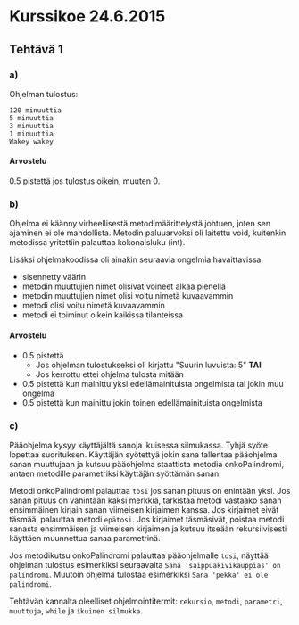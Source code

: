 # Kurssikoe 24.6.2015

## Tehtävä 1

### a)

Ohjelman tulostus:

```
120 minuuttia
5 minuuttia
3 minuuttia
1 minuuttia
Wakey wakey
```

#### Arvostelu
0.5 pistettä jos tulostus oikein, muuten 0. 

### b)

Ohjelma ei käänny virheellisestä metodimäärittelystä johtuen, joten sen ajaminen ei ole mahdollista. 
Metodin paluuarvoksi oli laitettu void, kuitenkin metodissa yritettiin palauttaa kokonaisluku (int).

Lisäksi ohjelmakoodissa oli ainakin seuraavia ongelmia havaittavissa:
- sisennetty väärin
- metodin muuttujien nimet olisivat voineet alkaa pienellä
- metodin muuttujien nimet olisi voitu nimetä kuvaavammin
- metodi olisi voitu nimetä kuvaavammin
- metodi ei toiminut oikein kaikissa tilanteissa

#### Arvostelu

- 0.5 pistettä
  - Jos ohjelman tulostukseksi oli kirjattu "Suurin luvuista: 5" **TAI**
  - Jos kerrottu ettei ohjelma tulosta mitään 
- 0.5 pistettä kun mainittu yksi edellämainituista ongelmista tai jokin muu ongelma
- 0.5 pistettä kun mainittu jokin toinen edellämainituista ongelmista

### c)

Pääohjelma kysyy käyttäjältä sanoja ikuisessa silmukassa. Tyhjä syöte lopettaa suorituksen. Käyttäjän syötettyä jokin sana tallentaa pääohjelma sanan muuttujaan ja kutsuu pääohjelma staattista metodia onkoPalindromi, antaen metodille parametriksi käyttäjän syöttämän sanan.

Metodi onkoPalindromi palauttaa `tosi` jos sanan pituus on enintään yksi. Jos sanan pituus on vähintään kaksi merkkiä, tarkistaa metodi vastaako sanan ensimmäinen kirjain sanan viimeisen kirjaimen kanssa. Jos kirjaimet eivät täsmää, palauttaa metodi `epätosi`. Jos kirjaimet täsmäsivät, poistaa metodi sanasta ensimmäisen ja viimeisen kirjaimen ja kutsuu itseään rekursiivisesti käyttäen muunnettua sanaa parametrinä.

Jos metodikutsu onkoPalindromi palauttaa pääohjelmalle `tosi`, näyttää ohjelman tulostus esimerkiksi seuraavalta `Sana 'saippuakivikauppias' on palindromi`. Muutoin ohjelma tulostaa esimerkiksi `Sana 'pekka' ei ole palindromi`. 

Tehtävän kannalta oleelliset ohjelmointitermit: `rekursio`, `metodi`, `parametri`, `muuttuja`, `while` ja `ikuinen silmukka`.
